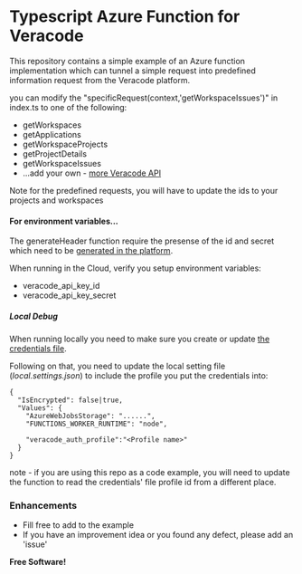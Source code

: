 # Typescript Azure Function for Veracode

This repository contains a simple example of an Azure function implementation which can tunnel a simple request into predefined information request from the Veracode platform.

you can modify the "specificRequest(context,'getWorkspaceIssues')" in index.ts to one of the following:
  - getWorkspaces
  - getApplications
  - getWorkspaceProjects
  - getProjectDetails
  - getWorkspaceIssues
  - ...add your own - [more Veracode API]

Note for the predefined requests, you will have to update the ids to your projects and workspaces

#### For environment variables...
The generateHeader function require the presense of the id and secret which need to be [generated in the platform].

When running in the Cloud, verify you setup environment variables:
- veracode_api_key_id
- veracode_api_key_secret

##### Local Debug
When running locally you need to make sure you create or update [the credentials file].

Following on that, you need to update the local setting file (*local.settings.json*) to include the profile you put the credentials into:
```
{
  "IsEncrypted": false|true,
  "Values": {
    "AzureWebJobsStorage": "......",
    "FUNCTIONS_WORKER_RUNTIME": "node",

    "veracode_auth_profile":"<Profile name>"
  }
}
```
note - if you are using this repo as a code example, you will need to update the function to read 
       the credentials' file profile id from a different place.


### Enhancements

 - Fill free to add to the example
 - If you have an improvement idea or you found any defect, please add an 'issue'


**Free Software!**

[more Veracode API]: <https://help.veracode.com/reader/LMv_dtSHyb7iIxAQznC~9w/TNCmFBcyE6F902_fr9Qz0g>
[generated in the platform]: <https://help.veracode.com/reader/LMv_dtSHyb7iIxAQznC~9w/3YtglKwBsC_tCpQpA4Axiw>
[the credentials file]: <https://help.veracode.com/reader/LMv_dtSHyb7iIxAQznC~9w/zm4hbaPkrXi02YmacwH3wQ>